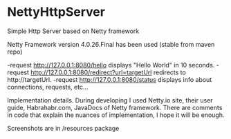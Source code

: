 NettyHttpServer
==========
Simple Http Server based on Netty framework

Netty Framework version 4.0.26.Final has been used (stable from maven repo)

-request http://127.0.0.1:8080/hello displays "Hello World" in 10 seconds.
-request http://127.0.0.1:8080/redirect?url=targetUrl redirects to http://targetUrl.
-request http://127.0.0.1:8080/status displays info about connections, requests, etc...

Implementation details.
During developing I used Netty.io site, their user guide, Habrahabr.com, JavaDocs of Netty framework.
There are comments in code that explain the nuances of implementation, I hope it will be enough.

Screenshots are in /resources package
